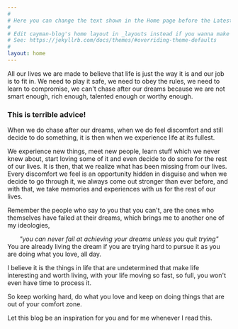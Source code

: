 ```yaml
---
#
# Here you can change the text shown in the Home page before the Latest Posts section.
#
# Edit cayman-blog's home layout in _layouts instead if you wanna make some changes
# See: https://jekyllrb.com/docs/themes/#overriding-theme-defaults
#
layout: home
---
```


All our lives we are made to believe that life is just the way it is and our job is to fit in. We need to play it safe, we need to obey the rules, we need to learn to compromise, we can't chase after our dreams because we are not smart enough, rich enough, talented enough or worthy enough.
### This is terrible advice!


When we do chase after our dreams, when we do feel discomfort and still decide to do something, it is then when we experience life at its fullest.

We experience new things, meet new people, learn stuff which we never knew about, start loving some of it and even decide to do some for the rest of our lives. It is then, that we realize what has been missing from our lives. Every discomfort we feel is an opportunity hidden in disguise and when we decide to go through it, we always come out stronger than ever before, and with that, we take memories and experiences with us for the rest of our lives.

Remember the people who say to you that you can't, are the ones who themselves have failed at their dreams, which brings me to another one of my ideologies,
*<center>"you can never fail at achieving your dreams unless you quit trying"<br/></center>*
You are already living the dream if you are trying hard to pursue it as you are doing what you love, all day.

I believe it is the things in life that are undetermined that make life interesting and worth living, with your life moving so fast, so full, you won't even have time to process it.

So keep working hard, do what you love and keep on doing things that are out of your comfort zone.

Let this blog be an inspiration for you and for me whenever I read this.

